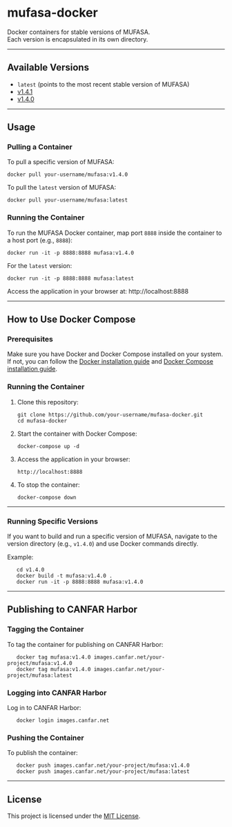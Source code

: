 # mufasa-docker
Docker containers for stable versions of MUFASA.  
Each version is encapsulated in its own directory.

---

## Available Versions
- `latest` (points to the most recent stable version of MUFASA)
- [v1.4.1](v1.4.1/README.md)
- [v1.4.0](v1.4.0/README.md)

---

## Usage

### Pulling a Container
To pull a specific version of MUFASA:

    docker pull your-username/mufasa:v1.4.0

To pull the `latest` version of MUFASA:

    docker pull your-username/mufasa:latest

### Running the Container
To run the MUFASA Docker container, map port `8888` inside the container to a host port (e.g., `8888`):

    docker run -it -p 8888:8888 mufasa:v1.4.0

For the `latest` version:

    docker run -it -p 8888:8888 mufasa:latest

Access the application in your browser at:
    http://localhost:8888

---

## How to Use Docker Compose

### Prerequisites
Make sure you have Docker and Docker Compose installed on your system. If not, you can follow the [Docker installation guide](https://docs.docker.com/get-docker/) and [Docker Compose installation guide](https://docs.docker.com/compose/install/).

### Running the Container
1. Clone this repository:

       git clone https://github.com/your-username/mufasa-docker.git
       cd mufasa-docker

2. Start the container with Docker Compose:

       docker-compose up -d

3. Access the application in your browser:

       http://localhost:8888

4. To stop the container:

       docker-compose down

---

### Running Specific Versions
If you want to build and run a specific version of MUFASA, navigate to the version directory (e.g., `v1.4.0`) and use Docker commands directly.

Example:

       cd v1.4.0
       docker build -t mufasa:v1.4.0 .
       docker run -it -p 8888:8888 mufasa:v1.4.0

---

## Publishing to CANFAR Harbor

### Tagging the Container
To tag the container for publishing on CANFAR Harbor:

       docker tag mufasa:v1.4.0 images.canfar.net/your-project/mufasa:v1.4.0
       docker tag mufasa:v1.4.0 images.canfar.net/your-project/mufasa:latest

### Logging into CANFAR Harbor
Log in to CANFAR Harbor:

       docker login images.canfar.net

### Pushing the Container
To publish the container:

       docker push images.canfar.net/your-project/mufasa:v1.4.0
       docker push images.canfar.net/your-project/mufasa:latest

---

## License
This project is licensed under the [MIT License](LICENSE).
